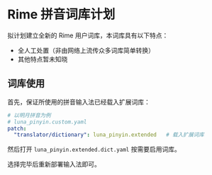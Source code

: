 # Rime 拼音词库计划

拟计划建立全新的 Rime 用户词库，本词库具有以下特点：

- 全人工处置（非由网络上流传众多词库简单转换）
- 其他特点暂未知晓

## 词库使用

首先，保证所使用的拼音输入法已经载入扩展词库：

``` yaml
# 以明月拼音为例
# luna_pinyin.custom.yaml
patch:
  "translator/dictionary": luna_pinyin.extended   # 载入扩展词库
```

然后打开 `luna_pinyin.extended.dict.yaml` 按需要启用词库。

选择完毕后重新部署输入法即可。